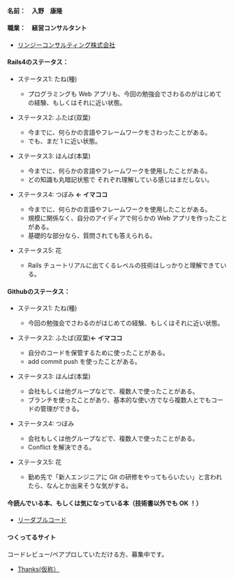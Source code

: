 #### 名前：　入野　康隆

#### 職業：　経営コンサルタント
* [リンジーコンサルティング株式会社](http://www.linzylinzy.com/ "Irino's Website")


#### Rails4のステータス：

* ステータス1: たね(種)
    * プログラミングも Web アプリも、今回の勉強会でさわるのがはじめての経験、もしくはそれに近い状態。

* ステータス2: ふたば(双葉)
    * 今までに、何らかの言語やフレームワークをさわったことがある。
    * でも、まだ 1 に近い状態。

* ステータス3: ほんば(本葉)
    * 今までに、何らかの言語やフレームワークを使用したことがある。
    * どの知識も丸暗記状態で それぞれ理解している感じはまだしない。

* ステータス4: つぼみ **← イマココ**　
    * 今までに、何らかの言語やフレームワークを使用したことがある。
    * 規模に関係なく、自分のアイディアで何らかの Web アプリを作ったことがある。
    * 基礎的な部分なら、質問されても答えられる。

* ステータス5: 花
    * Rails チュートリアルに出てくるレベルの技術はしっかりと理解できている。



#### Githubのステータス：

* ステータス1: たね(種)
    * 今回の勉強会でさわるのがはじめての経験、もしくはそれに近い状態。

* ステータス2: ふたば(双葉)**← イマココ**
    * 自分のコードを保管するために使ったことがある。
    * add commit push を使ったことがある。

* ステータス3: ほんば(本葉)
    * 会社もしくは他グループなどで、複数人で使ったことがある。
    * ブランチを使ったことがあり、基本的な使い方でなら複数人とでもコードの管理ができる。

* ステータス4: つぼみ
    * 会社もしくは他グループなどで、複数人で使ったことがある。
    * Conflict を解決できる。

* ステータス5: 花
    * 勤め先で「新人エンジニアに Git の研修をやってもらいたい」と言われたら、なんとか出来そうな気がする。



#### 今読んでいる本、もしくは気になっている本（技術書以外でも OK ！）

* [リーダブルコード](http://www.oreilly.co.jp/books/9784873115658/ "OREILLY's Website")


#### つくってるサイト
コードレビュー/ペアプロしていただける方、募集中です。
* [Thanks(仮称）](goo.gl/YiKT1L "Irino's Website")
